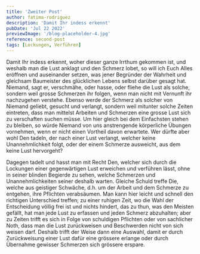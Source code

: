 ```yaml
---
title: 'Zweiter Post'
author: fatima-rodriguez
description: 'Damit Ihr indess erkennt'
pubDate: 'Jul 22 2022'
previewImage: '/blog-placeholder-4.jpg'
reference: second-post
tags: [Lockungen, Verführen]
---
```


Damit Ihr indess erkennt, woher dieser ganze Irrthum gekommen ist, und weshalb man die Lust anklagt und den Schmerz lobet, so will ich Euch Alles eröffnen und auseinander setzen, was jener Begründer der Wahrheit und gleichsam Baumeister des glücklichen Lebens selbst darüber gesagt hat. Niemand, sagt er, verschmähe, oder hasse, oder fliehe die Lust als solche, sondern weil grosse Schmerzen ihr folgen, wenn man nicht mit Vernunft ihr nachzugehen verstehe. Ebenso werde der Schmerz als solcher von Niemand geliebt, gesucht und verlangt, sondern weil mitunter solche Zeiten eintreten, dass man mittelst Arbeiten und Schmerzen eine grosse Lust sich zu verschaften suchen müsse. Um hier gleich bei dem Einfachsten stehen zu bleiben, so würde Niemand von uns anstrengende körperliche Übungen vornehmen, wenn er nicht einen Vortheil davon erwartete. Wer dürfte aber wohl Den tadeln, der nach einer Lust verlangt, welcher keine Unannehmlichkeit folgt, oder der einem Schmerze ausweicht, aus dem keine Lust hervorgeht?

Dagegen tadelt und hasst man mit Recht Den, welcher sich durch die Lockungen einer gegenwärtigen Lust erweichen und verführen lässt, ohne in seiner blinden Begierde zu sehen, welche Schmerzen und Unannehmlichkeiten seiner deshalb warten. Gleiche Schuld treffe Die, welche aus geistiger Schwäche, d.h. um der Arbeit und dem Schmerze zu entgehen, ihre Pflichten verabsäumen. Man kann hier leicht und schnell den richtigen Unterschied treffen; zu einer ruhigen Zeit, wo die Wahl der Entscheidung völlig frei ist und nichts hindert, das zu thun, was den Meisten gefällt, hat man jede Lust zu erfassen und jeden Schmerz abzuhalten; aber zu Zeiten trifft es sich in Folge von schuldigen Pflichten oder von sachlicher Noth, dass man die Lust zurückweisen und Beschwerden nicht von sich weisen darf. Deshalb trifft der Weise dann eine Auswahl, damit er durch Zurückweisung einer Lust dafür eine grössere erlange oder durch Übernahme gewisser Schmerzen sich grössere erspare.
